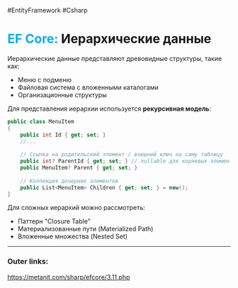 #EntityFramework #Csharp 
# <font color="#00b0f0">EF Core:</font> Иерархические данные

Иерархические данные представляют древовидные структуры, такие как:
- Меню с подменю
- Файловая система с вложенными каталогами
- Организационные структуры

Для представления иерархии используется **рекурсивная модель**:
```csharp
public class MenuItem
{
    public int Id { get; set; }
    //...
    
    // Ссылка на родительский элемент / внешний ключ на саму таблицу
    public int? ParentId { get; set; } // nullable для корневых элементов
    public MenuItem? Parent { get; set; }
    
    // Коллекция дочерних элементов
    public List<MenuItem> Children { get; set; } = new();
}
```

Для сложных иерархий можно рассмотреть:
- Паттерн "Closure Table"
- Материализованные пути (Materialized Path)
- Вложенные множества (Nested Set)

---
### Outer links:
https://metanit.com/sharp/efcore/3.11.php